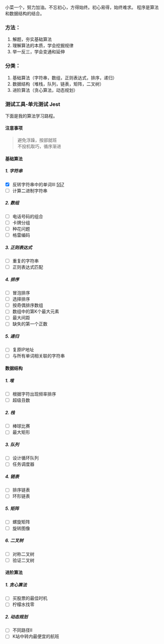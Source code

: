 小菜一个，努力加油。不忘初心，方得始终。初心易得，始终难求。
程序是算法和数据结构的结合。

### 方法：
1. 解题，夯实基础算法
2. 理解算法的本质，学会挖掘规律
3. 举一反三，学会变通和延伸

### 分类：
1. 基础算法（字符串，数组，正则表达式，排序，递归）
2. 数据结构（堆栈，队列，链表，矩阵，二叉树）
3. 进阶算法（贪心算法，动态规划）

### 测试工具-单元测试 Jest

下面是我的算法学习路程。

#### 注意事项
> 避免浮躁，按部就班 <br >
> 不投机取巧，循序渐进

#### 基础算法 
##### 1. 字符串
- [x] 反转字符串中的单词Ⅲ [557](https://github.com/qlypupil/myStudy/blob/master/leetcode/code/string/lesson1-leetcode-557.js)
- [ ] 计算二进制字符串
##### 2. 数组
- [ ] 电话号码的组合
- [ ] 卡牌分组
- [ ] 种花问题
- [ ] 格雷编码
##### 3. 正则表达式
- [ ] 重复的字符串
- [ ] 正则表达式匹配
##### 4. 排序
- [ ] 冒泡排序
- [ ] 选择排序
- [ ] 按奇偶排序数组
- [ ] 数组中的第K个最大元素
- [ ] 最大间距
- [ ] 缺失的第一个正数
##### 5. 递归
- [ ] 复原IP地址
- [ ] 与所有单词相关联的字符串

#### 数据结构
##### 1. 堆
- [ ] 根据字符出现频率排序
- [ ] 超级丑数
##### 2. 栈
- [ ] 棒球比赛
- [ ] 最大矩形
##### 3. 队列
- [ ] 设计循环队列
- [ ] 任务调度器
##### 4. 链表
- [ ] 排序链表
- [ ] 环形链表
##### 5. 矩阵
- [ ] 螺旋矩阵
- [ ] 旋转图像
##### 6. 二叉树
- [ ] 对称二叉树
- [ ] 验证二叉树

#### 进阶算法
##### 1. 贪心算法
- [ ] 买股票的最佳时机
- [ ] 柠檬水找零
##### 2. 动态规划
- [ ] 不同路径Ⅱ
- [ ] K站中转内最便宜的航班
